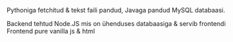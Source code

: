 Pythoniga fetchitud & tekst faili pandud,
Javaga pandud MySQL databaasi.

Backend tehtud Node.JS mis on ühenduses databaasiga & servib frontendi
Frontend pure vanilla js & html

